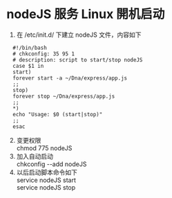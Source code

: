 # nodeJS 服务 Linux 開机启动
1. 在 /etc/init.d/ 下建立 nodeJS 文件，内容如下
```
  #!/bin/bash
  # chkconfig: 35 95 1
  # description: script to start/stop nodeJS
  case $1 in
  start)
  forever start -a ~/Dna/express/app.js
  ;;
  stop)
  forever stop ~/Dna/express/app.js
  ;;
  *)
  echo "Usage: $0 (start|stop)"
  ;;
  esac
```
2. 变更权限  
chmod 775 nodeJS
3. 加入自动启动  
chkconfig --add nodeJS  
4. 以后启动脚本命令如下  
service nodeJS start  
service nodeJS stop
